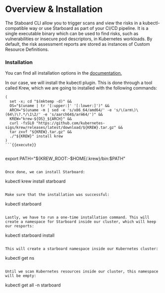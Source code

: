 # Overview & Installation

The Staboard CLI allow you to trigger scans and view the risks in a kubectl-compatible way or use Starboard as part of your CI/CD pipeline.
It is a single executable binary which can be used to find risks, such as vulnerabilities or insecure pod descriptors, in Kubernetes workloads. By default, the risk assessment reports are stored as instances of Custom Resource Definitions.

### Installation

You can find all installation options in the [documentation.](https://aquasecurity.github.io/starboard/v0.14.1/cli/)

In our case, we will install the kubectl plugin. This is done through a tool called Krew, which we are going to installed with the following commands:

```
(
  set -x; cd "$(mktemp -d)" &&
  OS="$(uname | tr '[:upper:]' '[:lower:]')" &&
  ARCH="$(uname -m | sed -e 's/x86_64/amd64/' -e 's/\(arm\)\(64\)\?.*/\1\2/' -e 's/aarch64$/arm64/')" &&
  KREW="krew-${OS}_${ARCH}" &&
  curl -fsSLO "https://github.com/kubernetes-sigs/krew/releases/latest/download/${KREW}.tar.gz" &&
  tar zxvf "${KREW}.tar.gz" &&
  ./"${KREW}" install krew
)
```{{execute}}


```
export PATH="${KREW_ROOT:-$HOME/.krew}/bin:$PATH"
```{{execute}}

Once done, we can install Starboard:

```
kubectl krew install starboard
```{{execute}}

Make sure that the installation was successful:

```
kubectl starboard
```{{execute}}

Lastly, we have to run a one-time installation command. This will create a namespace for Starboard inside our cluster, which will keep our resports:

```
kubectl starboard install
```{{execute}}

This will create a starboard namespace inside our Kubernetes cluster:
```
kubectl get ns
```{{execute}}

Until we scan Kubernetes resources inside our cluster, this namespace will be empty:
```
kubectl get all -n starboard
```{{execute}}
